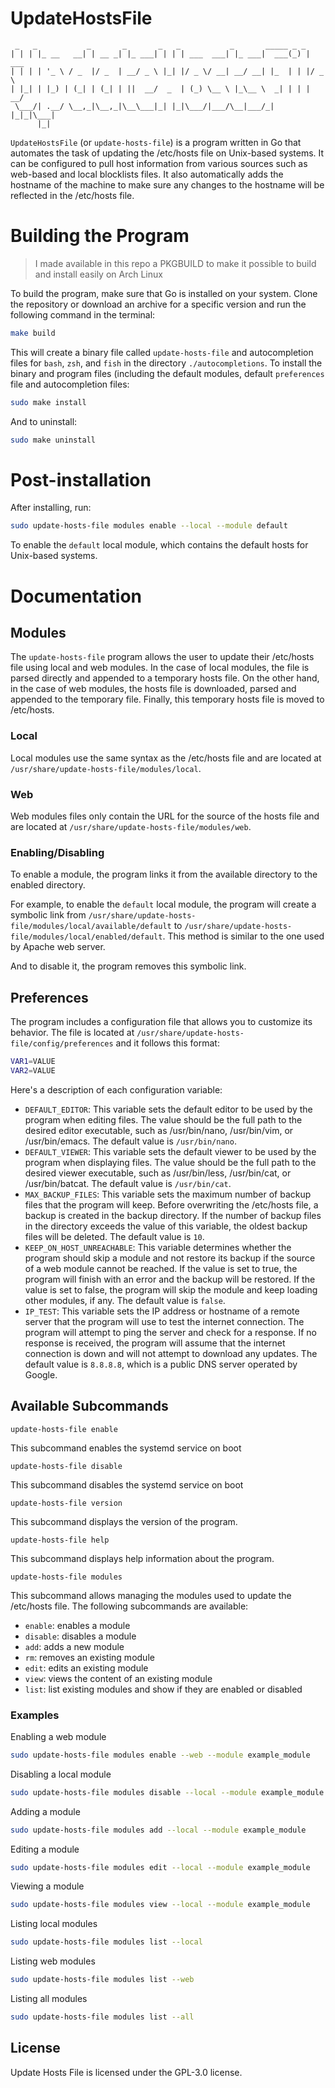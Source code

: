 # UpdateHostsFile

```
 _   _           _       _       _   _           _       _____ _ _
| | | |_ __   __| | __ _| |_ ___| | | | ___  ___| |_ ___|  ___(_) | ___
| | | | '_ \ / _  |/ _  | __/ _ \ |_| |/ _ \/ __| __/ __| |_  | | |/ _ \
| |_| | |_) | (_| | (_| | ||  __/  _  | (_) \__ \ |_\__ \  _| | | |  __/
 \___/| .__/ \__,_|\__,_|\__\___|_| |_|\___/|___/\__|___/_|   |_|_|\___|
      |_|
```

`UpdateHostsFile` (or `update-hosts-file`) is a program written in Go that automates the task of updating the /etc/hosts file on Unix-based systems. It can be configured to pull host information from various sources such as web-based and local blocklists files. It also automatically adds the hostname of the machine to make sure any changes to the hostname will be reflected in the /etc/hosts file.

# Building the Program

> I made available in this repo a PKGBUILD to make it possible to build and install easily on Arch Linux

To build the program, make sure that Go is installed on your system. Clone the repository or download an archive for a specific version and run the following command in the terminal:

```bash
make build
```

This will create a binary file called `update-hosts-file` and autocompletion files for `bash`, `zsh`, and `fish` in the directory `./autocompletions`. To install the binary and program files (including the default modules, default `preferences` file and autocompletion files:

```bash
sudo make install
```

And to uninstall:

```bash
sudo make uninstall
```

# Post-installation

After installing, run:

```bash
sudo update-hosts-file modules enable --local --module default
```

To enable the `default` local module, which contains the default hosts for Unix-based systems.

# Documentation

## Modules

The `update-hosts-file` program allows the user to update their /etc/hosts file using local and web modules. In the case of local modules, the file is parsed directly and appended to a temporary hosts file. On the other hand, in the case of web modules, the hosts file is downloaded, parsed and appended to the temporary file. Finally, this temporary hosts file is moved to /etc/hosts.

### Local

Local modules use the same syntax as the /etc/hosts file and are located at `/usr/share/update-hosts-file/modules/local`.

### Web

Web modules files only contain the URL for the source of the hosts file and are located at `/usr/share/update-hosts-file/modules/web`.

### Enabling/Disabling

To enable a module, the program links it from the available directory to the enabled directory.

For example, to enable the `default` local module, the program will create a symbolic link from `/usr/share/update-hosts-file/modules/local/available/default` to `/usr/share/update-hosts-file/modules/local/enabled/default`. This method is similar to the one used by Apache web server.

And to disable it, the program removes this symbolic link.

## Preferences

The program includes a configuration file that allows you to customize its behavior. The file is located at `/usr/share/update-hosts-file/config/preferences` and it follows this format:

```bash
VAR1=VALUE
VAR2=VALUE
```

Here's a description of each configuration variable:

- `DEFAULT_EDITOR`: This variable sets the default editor to be used by the program when editing files. The value should be the full path to the desired editor executable, such as /usr/bin/nano, /usr/bin/vim, or /usr/bin/emacs. The default value is `/usr/bin/nano`.
- `DEFAULT_VIEWER`: This variable sets the default viewer to be used by the program when displaying files. The value should be the full path to the desired viewer executable, such as /usr/bin/less, /usr/bin/cat, or /usr/bin/batcat. The default value is `/usr/bin/cat`.
- `MAX_BACKUP_FILES`: This variable sets the maximum number of backup files that the program will keep. Before overwriting the /etc/hosts file, a backup is created in the backup directory. If the number of backup files in the directory exceeds the value of this variable, the oldest backup files will be deleted. The default value is `10`.
- `KEEP_ON_HOST_UNREACHABLE`: This variable determines whether the program should skip a module and not restore its backup if the source of a web module cannot be reached. If the value is set to true, the program will finish with an error and the backup will be restored. If the value is set to false, the program will skip the module and keep loading other modules, if any. The default value is `false`.
- `IP_TEST`: This variable sets the IP address or hostname of a remote server that the program will use to test the internet connection. The program will attempt to ping the server and check for a response. If no response is received, the program will assume that the internet connection is down and will not attempt to download any updates. The default value is `8.8.8.8`, which is a public DNS server operated by Google.

## Available Subcommands

`update-hosts-file enable`

This subcommand enables the systemd service on boot

`update-hosts-file disable`

This subcommand disables the systemd service on boot

`update-hosts-file version`

This subcommand displays the version of the program.

`update-hosts-file help`

This subcommand displays help information about the program.

`update-hosts-file modules`

This subcommand allows managing the modules used to update the /etc/hosts file. The following subcommands are available:

- `enable`: enables a module
- `disable`: disables a module
- `add`: adds a new module
- `rm`: removes an existing module
- `edit`: edits an existing module
- `view`: views the content of an existing module
- `list`: list existing modules and show if they are enabled or disabled

### Examples

Enabling a web module

```bash
sudo update-hosts-file modules enable --web --module example_module
```

Disabling a local module

```bash
sudo update-hosts-file modules disable --local --module example_module
```

Adding a module

```bash
sudo update-hosts-file modules add --local --module example_module
```

Editing a module

```bash
sudo update-hosts-file modules edit --local --module example_module
```

Viewing a module

```bash
sudo update-hosts-file modules view --local --module example_module
```

Listing local modules

```bash
sudo update-hosts-file modules list --local
```

Listing web modules

```bash
sudo update-hosts-file modules list --web
```

Listing all modules

```bash
sudo update-hosts-file modules list --all
```

## License

Update Hosts File is licensed under the GPL-3.0 license.
